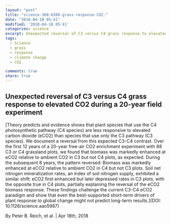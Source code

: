 ```yaml
---
layout: "post"
title: "science-360-6386-grass-response-CO2."
date: "2018-04-18 05:41"
modified: '2018-04-18 05:41'
categories: science
excerpt: Unexpected reversal of C3 versus C4 grass response to elevated CO2 during a 20-year field experiment
tags:
  - Science
  - grass
  - response
  - climate change
  - CO2

comments: true
share: true
---
```


## Unexpected reversal of C3 versus C4 grass response to elevated CO2 during a 20-year field experiment

[Theory predicts and evidence shows that plant species that use the C4 photosynthetic pathway (C4 species) are less responsive to elevated carbon dioxide (eCO2) than species that use only the C3 pathway (C3 species). We document a reversal from this expected C3-C4 contrast. Over the first 12 years of a 20-year free-air CO2 enrichment experiment with 88 C3 or C4 grassland plots, we found that biomass was markedly enhanced at eCO2 relative to ambient CO2 in C3 but not C4 plots, as expected. During the subsequent 8 years, the pattern reversed: Biomass was markedly enhanced at eCO2 relative to ambient CO2 in C4 but not C3 plots. Soil net nitrogen mineralization rates, an index of soil nitrogen supply, exhibited a similar shift: eCO2 first enhanced but later depressed rates in C3 plots, with the opposite true in C4 plots, partially explaining the reversal of the eCO2 biomass response. These findings challenge the current C3-C4 eCO2 paradigm and show that even the best-supported short-term drivers of plant response to global change might not predict long-term results.](DOI: 10.1126/science.aao5987)

By Peter B. Reich, et al. | Apr 18th, 2018
